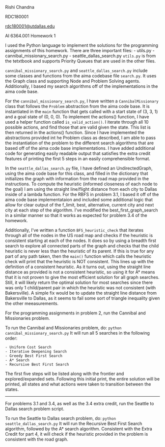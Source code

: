 Rishi Chandna

RDC180001

rdc180001@utdallas.edu

AI 6364.001 Homework 1

I used the Python language to implement the solutions for the programming assignments of this homework. There are three important files:
    - utils.py
    - cannibal_missionary_search.py
    - seattle_dallas_search.py
`utils.py` is from the tetxtbook and supports Priority Queues that are used in the other files.

`cannibal_missionary_search.py` and `seattle_dallas_search.py` include some classes and functions from the aima codebase file `search.py`. It uses the Graph class and supporting Node and Problem Solving agents. Additionally, I based my search algorithms off of the implementations in the aima code base. 

For the `cannibal_missionary_search.py`, I have written a `CannibalMissionary` class that follows the `Problem` abstraction from the aima code base. It is instantiated in the `main` function that gets called with a start state of (3, 3, 1) and a goal state of (0, 0, 0). To implement the actions() function, I have used a helper function called `is_valid_action()`. I iterate through all 10 possible actions, and find those that are valid given the state. This list is then returned in the actions() function. Since I have implemented the abstractions provided int he Problem class as described, I am able to pass the instantiation of the problem to the different search algorithms that are based off of the aima code base implementations. I have added additional code for generating easily readable output that satisfies the extra credit features of printing the first 5 steps in an easily comprehensible format. 

In the `seattle_dallas_search.py` file, I have defined an UndirectedGraph, using the aima code base for this class, and filled in the dictionary that initializes the graph with information from the road map provided in the instructions. To compute the heuristic (informed closeness of each node to the goal) I am using the straight line/flight distance from each city to Dallas inside of a lambda function. For the RBFS in problem 3.1, I based it off of the aima code base implementataion and included some additional logic that allow for clear output of the f_limit, best, alternative, current city and next city at each step of the algorithm. I've modified the best_first_graph_search in a similar manner so that it works as expected for problem 3.4 of the homework.

Additionally, I've written a function `BFS_heuristic_check` that iterates through all of the nodes in the US road map and checks if the heuristic is consistent starting at each of the nodes. It does so by using a breadth first search to explore all connected parts of the graph and checks that the child heuristic is never less than the heuristic of its parent. If this is true for any part of any path taken, then the `main()` function which calls the heuristic check will print that the heuristic is NOT consistent. This lines up with the definition of a consistent heuristic. As it turns out, using the straight line distance as provided is not a consistent heuristic, so using it for A* means that it is not proven to give the most efficient solution for all graph searches. Still, it will likely return the optimal solution for most searches since there was only 1 child/parent pair in which the heuristic was not consistent (with Bakersville). A simple fix would be to update the straight line distance from Bakersville to Dallas, as it seems to fail some sort of triangle inequality given the other meeasurements.

For the programming assignments in problem 2, run the Cannibal and Missionaries problem.

To run the Cannibal and Missionaries problem, do:
`python cannibal_missionary_search.py`
It will run all 5 searches in the following order:

    - Uniform Cost Search
    - Iterative Deepening Search
    - Greedy Best First Search
    - A* Search
    - Recursive Best First Search

The first five steps will be listed along with the frontier and explored/expanded sets. 
Following this initial print, the entire solution will be printed, all states and what actions were taken to transition between the states. 

----------------------

For problems 3.1 and 3.4, as well as the 3.4 extra credit, run the Seattle to Dallas search problem script.

To run the Seattle to Dallas search problem, do:
`python seattle_dallas_search.py`
It will run the Recursive Best First Search algorithm, followed by the A* search algorithm.
Consistent with the Extra Credit for part 4, it will check if the heuristic provided in the problem is consistent with the road graph. 
